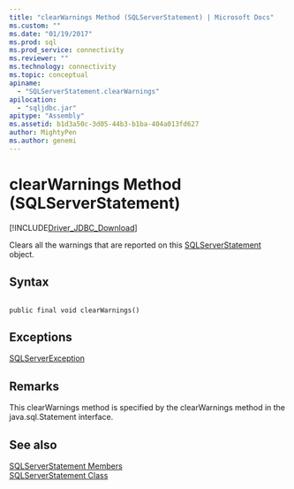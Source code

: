 ```yaml
---
title: "clearWarnings Method (SQLServerStatement) | Microsoft Docs"
ms.custom: ""
ms.date: "01/19/2017"
ms.prod: sql
ms.prod_service: connectivity
ms.reviewer: ""
ms.technology: connectivity
ms.topic: conceptual
apiname: 
  - "SQLServerStatement.clearWarnings"
apilocation: 
  - "sqljdbc.jar"
apitype: "Assembly"
ms.assetid: b1d3a50c-3d05-44b3-b1ba-404a013fd627
author: MightyPen
ms.author: genemi
---
```

# clearWarnings Method (SQLServerStatement)
[!INCLUDE[Driver_JDBC_Download](../../../includes/driver_jdbc_download.md)]

  Clears all the warnings that are reported on this [SQLServerStatement](../../../connect/jdbc/reference/sqlserverstatement-class.md) object.  
  
## Syntax  
  
```  
  
public final void clearWarnings()  
```  
  
## Exceptions  
 [SQLServerException](../../../connect/jdbc/reference/sqlserverexception-class.md)  
  
## Remarks  
 This clearWarnings method is specified by the clearWarnings method in the java.sql.Statement interface.  
  
## See also  
 [SQLServerStatement Members](../../../connect/jdbc/reference/sqlserverstatement-members.md)   
 [SQLServerStatement Class](../../../connect/jdbc/reference/sqlserverstatement-class.md)  
  
  
